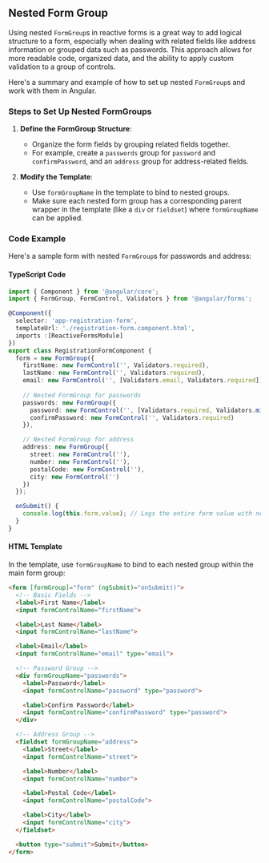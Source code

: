 ## Nested Form Group
Using nested `FormGroup`s in reactive forms is a great way to add logical structure to a form, especially when dealing with related fields like address information or grouped data such as passwords. This approach allows for more readable code, organized data, and the ability to apply custom validation to a group of controls.

Here's a summary and example of how to set up nested `FormGroup`s and work with them in Angular.

### Steps to Set Up Nested FormGroups

1. **Define the FormGroup Structure**:
   - Organize the form fields by grouping related fields together.
   - For example, create a `passwords` group for `password` and `confirmPassword`, and an `address` group for address-related fields.

2. **Modify the Template**:
   - Use `formGroupName` in the template to bind to nested groups.
   - Make sure each nested form group has a corresponding parent wrapper in the template (like a `div` or `fieldset`) where `formGroupName` can be applied.

### Code Example

Here's a sample form with nested `FormGroup`s for passwords and address:

#### TypeScript Code

```typescript
import { Component } from '@angular/core';
import { FormGroup, FormControl, Validators } from '@angular/forms';

@Component({
  selector: 'app-registration-form',
  templateUrl: './registration-form.component.html',
  imports :[ReactiveFormsModule]
})
export class RegistrationFormComponent {
  form = new FormGroup({
    firstName: new FormControl('', Validators.required),
    lastName: new FormControl('', Validators.required),
    email: new FormControl('', [Validators.email, Validators.required]),
    
    // Nested FormGroup for passwords
    passwords: new FormGroup({
      password: new FormControl('', [Validators.required, Validators.minLength(6)]),
      confirmPassword: new FormControl('', Validators.required)
    }),

    // Nested FormGroup for address
    address: new FormGroup({
      street: new FormControl(''),
      number: new FormControl(''),
      postalCode: new FormControl(''),
      city: new FormControl('')
    })
  });

  onSubmit() {
    console.log(this.form.value); // Logs the entire form value with nested structure
  }
}
```

#### HTML Template

In the template, use `formGroupName` to bind to each nested group within the main form group:

```html
<form [formGroup]="form" (ngSubmit)="onSubmit()">
  <!-- Basic Fields -->
  <label>First Name</label>
  <input formControlName="firstName">

  <label>Last Name</label>
  <input formControlName="lastName">

  <label>Email</label>
  <input formControlName="email" type="email">

  <!-- Password Group -->
  <div formGroupName="passwords">
    <label>Password</label>
    <input formControlName="password" type="password">

    <label>Confirm Password</label>
    <input formControlName="confirmPassword" type="password">
  </div>

  <!-- Address Group -->
  <fieldset formGroupName="address">
    <label>Street</label>
    <input formControlName="street">

    <label>Number</label>
    <input formControlName="number">

    <label>Postal Code</label>
    <input formControlName="postalCode">

    <label>City</label>
    <input formControlName="city">
  </fieldset>

  <button type="submit">Submit</button>
</form>
```
